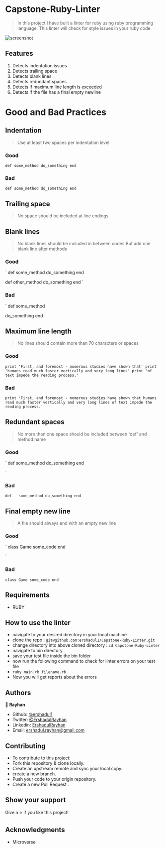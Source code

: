 # Capstone-Ruby-Linter
> In this project I have built a linter for ruby using ruby programming language.
> This linter will check for style issues in your ruby code

![screenshot](screenshot/linter.png)

## Features

1. Detects indentation issues 
2. Detects trailing space
3. Detects blank lines 
4. Detects redundant spaces
5. Detects if maximum line length is exceeded
6. Detects if the file has a final empty newline

# Good and Bad Practices

## Indentation

> Use at least two spaces per indentation level 

### Good

`
def some_method
  do_something
end
`

### Bad

`
def some_method
do_something
end
`

## Trailing space

> No space should be included at line endings

## Blank lines

> No blank lines should be included in between codes
> But add one blank line after methods 

### Good

`
def some_method
  do_something
end

def other_method
  do_something
end
`

### Bad

`
def some_method
  
  do_something
end
`

## Maximum line length

> No lines should contain more than 70 characters or spaces

### Good

`
print 'First, and foremost - numerous studies have shown that'
print 'humans read much faster vertically and very long lines'
print 'of text impede the reading process.'
`

### Bad

`
print 'First, and foremost - numerous studies have shown that humans read much faster vertically and very long lines of text impede the reading process.'
`

## Redundant spaces

> No more than one space should be included between 'def' and method name

### Good

`
def some_method
  do_something
end

`

### Bad

`
def   some_method
  do_something
end
`

## Final empty new line

> A file should always end with an empty new line

### Good

`
class Game
  some_code
end

`

### Bad

`
class Game
  some_code
end
`

## Requirements

- RUBY

## How to use the linter

- navigate to your desired directory in your local machine
- clone the repo : `git@github.com:ershadul1/Capstone-Ruby-Linter.git`
- change directory into above cloned directory : `cd Capstone-Ruby-Linter`
- navigate to bin directory
- save your test file inside the bin folder
- now run the following command to check for linter errors on your test file
- `ruby main.rb filename.rb`
- Now you will get reports about the errors

## Authors

 👤 **Rayhan**

- Github: [@ershadul1](https://github.com/ershadul1)
- Twitter: [@ErshadulRayhan](https://twitter.com/ErshadulRayhan)
- Linkedin: [ErshadulRayhan](https://www.linkedin.com/in/ershadul-hakim-rayhan-a5a17649/)
- Email:  ershadul.rayhan@gmail.com

## Contributing

- To contribute to this project:
- Fork this repository & clone locally.
- Create an upstream remote and sync your local copy.
- create a new branch.
- Push your code to your origin repository.
- Create a new Pull Request .

## Show your support

Give a ⭐️ if you like this project!
​
## Acknowledgments

- Microverse
